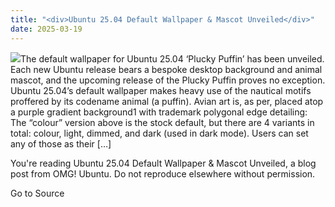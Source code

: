 ```yaml
---
title: "<div>Ubuntu 25.04 Default Wallpaper & Mascot Unveiled</div>"
date: 2025-03-19
---
```


![](https://i0.wp.com/www.omgubuntu.co.uk/wp-content/uploads/2025/03/EWVEWl.jpg?resize=406%2C232&ssl=1)The default wallpaper for Ubuntu 25.04 ‘Plucky Puffin’ has been unveiled. Each new Ubuntu release bears a bespoke desktop background and animal mascot, and the upcoming release of the Plucky Puffin proves no exception. Ubuntu 25.04’s default wallpaper makes heavy use of the nautical motifs proffered by its codename animal (a puffin). Avian art is, as per, placed atop a purple gradient background1 with trademark polygonal edge detailing: The “colour” version above is the stock default, but there are 4 variants in total: colour, light, dimmed, and dark (used in dark mode). Users can set any of those as their \[…\]

You're reading Ubuntu 25.04 Default Wallpaper & Mascot Unveiled, a blog post from OMG! Ubuntu. Do not reproduce elsewhere without permission.

Go to Source
